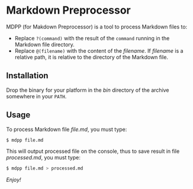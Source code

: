 Markdown Preprocessor
=====================

MDPP (for Makdown Preprocessor) is a tool to process Markdown files to:

- Replace `?(command)` with the result of the `command` running in the Markdown file directory.
- Replace `@(filename)` with the content of the *filename*. If *filename* is a relative path, it is relative to the directory of the Markdown file.

Installation
------------

Drop the binary for your platform in the *bin* directory of the archive somewhere in your `PATH`.

Usage
-----

To process Markdown file *file.md*, you must type:

```bash
$ mdpp file.md
```

This will output processed file on the console, thus to save result in file *processed.md*, you must type:

```bash
$ mdpp file.md > processed.md
```

*Enjoy!*
